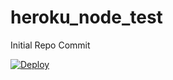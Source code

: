 # heroku_node_test
Initial Repo Commit

[![Deploy](https://www.herokucdn.com/deploy/button.svg)](https://heroku.com/deploy)


